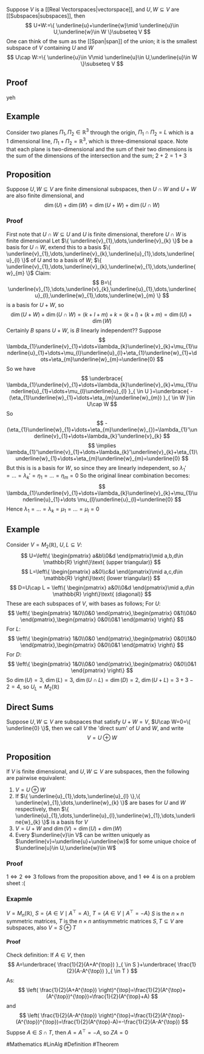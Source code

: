 Suppose $V$ is a [[Real Vectorspaces|vectorspace]], and $U,W\subseteq V$ are [[Subspaces|subspaces]], then
$$
U+W:=\{ \underline{u}+\underline{w}\mid \underline{u}\in U,\underline{w}\in W \}\subseteq V
$$
One can think of the sum as the [[Span|span]] of the union; it is the smallest subspace of $V$ containing $U$ and $W$
$$
U\cap W:=\{ \underline{u}\in V\mid \underline{u}\in U,\underline{u}\in W \}\subseteq V
$$
## Proof
yeh
## Example
Consider two planes $\Pi_{1},\Pi_{2}\in\mathbb{R}^{3}$ through the origin, $\Pi_{1}\cap \Pi_{2}=L$ which is a $\hspace{0pt}1$ dimensional line, $\Pi_{1}+\Pi_{2}=\mathbb{R}^{3}$, which is three-dimensional space. Note that each plane is two-dimensional and the sum of their two dimensions is the sum of the dimensions of the intersection and the sum; $2+2=1+3$
## Proposition
Suppose $U,W\subseteq V$ are finite dimensional subspaces, then $U\cap W$ and $U+W$ are also finite dimensional, and
$$
\dim(U)+\dim(W)=\dim(U+W)+\dim(U\cap W)
$$
### Proof
First note that $U\cap W\subseteq U$ and $U$ is finite dimensional, therefore $U\cap W$ is finite dimensional
Let $\{ \underline{v}_{1},\dots,\underline{v}_{k} \}$ be a basis for $U\cap W$, extend this to a basis $\{ \underline{v}_{1},\dots,\underline{v}_{k},\underline{u}_{1},\dots,\underline{u}_{l} \}$ of $U$
and to a basis of $W$; $\{ \underline{v}_{1},\dots,\underline{v}_{k},\underline{w}_{1},\dots,\underline{w}_{m} \}$
Claim:
$$
B=\{ \underline{v}_{1},\dots,\underline{v}_{k},\underline{u}_{1},\dots,\underline{u}_{l},\underline{w}_{1},\dots,\underline{w}_{m} \}
$$
is a basis for $U+W$, so 
$$
\dim(U+W)+\dim(U\cap W)=(k+l+m)+k=(k+l)+(k+m)=\dim(U)+\dim(W)
$$
Certainly $B$ spans $U+W$, is $B$ linearly independent??
Suppose
$$
\lambda_{1}\underline{v}_{1}+\dots+\lambda_{k}\underline{v}_{k}+\mu_{1}\underline{u}_{1}+\dots+\mu_{l}\underline{u}_{l}+\eta_{1}\underline{w}_{1}+\dots+\eta_{m}\underline{w}_{m}=\underline{0}
$$
So we have
$$
\underbrace{ \lambda_{1}\underline{v}_{1}+\dots+\lambda_{k}\underline{v}_{k}+\mu_{1}\underline{u}_{1}+\dots+\mu_{l}\underline{u}_{l} }_{ \in U }=\underbrace{ -(\eta_{1}\underline{w}_{1}+\dots+\eta_{m}\underline{w}_{m}) }_{ \in W }\in U\cap W
$$
So 
$$
-(\eta_{1}\underline{w}_{1}+\dots+\eta_{m}\underline{w}_{})=\lambda_{1}'\underline{v}_{1}+\dots+\lambda_{k}'\underline{v}_{k}
$$
$$
\implies \lambda_{1}'\underline{v}_{1}+\dots+\lambda_{k}'\underline{v}_{k}+\eta_{1}\underline{w}_{1}+\dots+\eta_{m}\underline{w}_{m}=\underline{0}
$$
But this is is a basis for $W$, so since they are linearly independent, so $\lambda_{1}'=\dots=\lambda_{k}'=\eta_{1}=\dots=\eta_{m}=0$
So the original linear combination becomes:
$$
\lambda_{1}\underline{v}_{1}+\dots+\lambda_{k}\underline{v}_{k}+\mu_{1}\underline{u}_{1}+\dots \mu_{l}\underline{u}_{l}=\underline{0}
$$
Hence $\lambda_{1}=\dots=\lambda_{k}=\mu_{1}=\dots=\mu_{l}=0$
## Example
Consider $V=M_{2}(\mathbb{R})$, $U,L\subseteq V$:
$$
U=\left\{  \begin{pmatrix}
a&b\\0&d
\end{pmatrix}\mid a,b,d\in \mathbb{R}  \right\}\text{ (upper triangular)}
$$
$$
L=\left\{  \begin{pmatrix}
a&0\\c&d
\end{pmatrix}\mid a,c,d\in \mathbb{R}  \right\}\text{ (lower triangular)}
$$
$$
D=U\cap L = \left\{   \begin{pmatrix}
a&0\\0&d
\end{pmatrix}\mid a,d\in \mathbb{R}  \right\}\text{ (diagonal)}
$$
These are each subspaces of $V$, with bases as follows;
For $U$:
$$
\left\{  \begin{pmatrix}
1&0\\0&0
\end{pmatrix},\begin{pmatrix}
0&1\\0&0
\end{pmatrix},\begin{pmatrix}
0&0\\0&1
\end{pmatrix} \right\}
$$
For $L$:
$$
\left\{  \begin{pmatrix}
1&0\\0&0
\end{pmatrix},\begin{pmatrix}
0&0\\1&0
\end{pmatrix},\begin{pmatrix}
0&0\\0&1
\end{pmatrix}  \right\}
$$
For $D$:
$$
\left\{  \begin{pmatrix}
1&0\\0&0
\end{pmatrix},\begin{pmatrix}
0&0\\0&1
\end{pmatrix}  \right\}
$$
So $\dim(U)=3$, $\dim(L)=3$, $\dim(U\cap L)=\dim(D)=2$, $\dim(U+L)=3+3-2=4$, so $U_{L}=M_{2}(\mathbb{R})$
## Direct Sums
Suppose $U,W\subseteq V$ are subspaces that satisfy $U+W=V$, $U\cap W=0=\{ \underline{0} \}$, then we call $V$ the 'direct sum' of $U$  and $W$, and write
$$
V=U \oplus W
$$
## Proposition
If $V$ is finite dimensional, and $U,W\subseteq V$ are subspaces, then the following are pairwise equivalent:
1. $V=U\oplus W$
2. If $\{ \underline{u}_{1},\dots,\underline{u}_{l} \},\{ \underline{w}_{1},\dots,\underline{w}_{k} \}$ are bases for $U$ and $W$ respectively, then $\{ \underline{u}_{1},\dots,\underline{u}_{l},\underline{w}_{1},\dots,\underline{w}_{k} \}$ is a basis for $V$
3. $V=U+W$ and $\dim(V)=\dim(U)+\dim(W)$
4. Every $\underline{v}\in V$ can be written uniquely as $\underline{v}=\underline{u}+\underline{w}$ for some unique choice of $\underline{u}\in U,\underline{w}\in W$

### Proof
$1\iff2\iff 3$ follows from the proposition above, and $1 \iff 4$ is on a problem sheet :(
### Exapmle
$V=M_{n}(\mathbb{R})$, $S=\{ A\in V \mid A^{\top}=A \}$, $T=\{ A\in V\mid A^{\top} = -A \}$
$S$ is the $n\times n$ symmetric matrices, $T$ is the $n\times n$ antisymmetric matrices
$S,T\subseteq V$ are subspaces, also $V=S\oplus T$
#### Proof
Check definition:
If $A\in V$, then 
$$
A=\underbrace{ \frac{1}{2}(A+A^{\top}) }_{ \in S }+\underbrace{ \frac{1}{2}(A-A^{\top}) }_{ \in T }
$$
As:
$$
\left( \frac{1}{2}(A+A^{\top}) \right)^{\top}=\frac{1}{2}(A^{\top}+(A^{\top})^{\top})=\frac{1}{2}(A^{\top}+A)
$$
and
$$
\left( \frac{1}{2}(A-A^{\top}) \right)^{\top}=\frac{1}{2}(A^{\top}-(A^{\top})^{\top})=\frac{1}{2}(A^{\top}-A)=-\frac{1}{2}(A-A^{\top})
$$
Suppse $A\in S\cap T$, then $A=A^{\top}=-A$, so $ZA=0$

#Mathematics #LinAlg #Definition #Theorem 